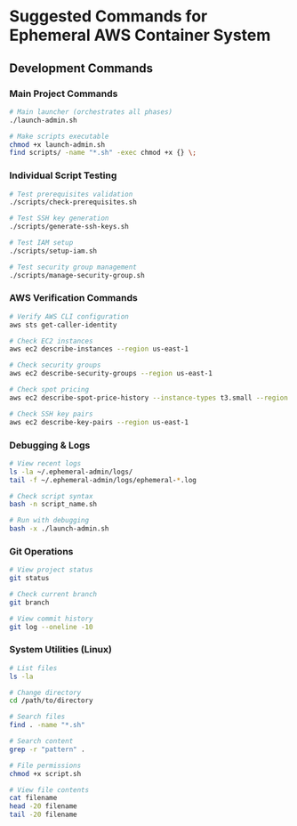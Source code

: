 # Suggested Commands for Ephemeral AWS Container System

## Development Commands

### Main Project Commands
```bash
# Main launcher (orchestrates all phases)
./launch-admin.sh

# Make scripts executable
chmod +x launch-admin.sh
find scripts/ -name "*.sh" -exec chmod +x {} \;
```

### Individual Script Testing
```bash
# Test prerequisites validation
./scripts/check-prerequisites.sh

# Test SSH key generation
./scripts/generate-ssh-keys.sh

# Test IAM setup
./scripts/setup-iam.sh

# Test security group management
./scripts/manage-security-group.sh
```

### AWS Verification Commands
```bash
# Verify AWS CLI configuration
aws sts get-caller-identity

# Check EC2 instances
aws ec2 describe-instances --region us-east-1

# Check security groups
aws ec2 describe-security-groups --region us-east-1

# Check spot pricing
aws ec2 describe-spot-price-history --instance-types t3.small --region us-east-1 --max-results 1

# Check SSH key pairs
aws ec2 describe-key-pairs --region us-east-1
```

### Debugging & Logs
```bash
# View recent logs
ls -la ~/.ephemeral-admin/logs/
tail -f ~/.ephemeral-admin/logs/ephemeral-*.log

# Check script syntax
bash -n script_name.sh

# Run with debugging
bash -x ./launch-admin.sh
```

### Git Operations
```bash
# View project status
git status

# Check current branch
git branch

# View commit history
git log --oneline -10
```

### System Utilities (Linux)
```bash
# List files
ls -la

# Change directory
cd /path/to/directory

# Search files
find . -name "*.sh"

# Search content
grep -r "pattern" .

# File permissions
chmod +x script.sh

# View file contents
cat filename
head -20 filename
tail -20 filename
```